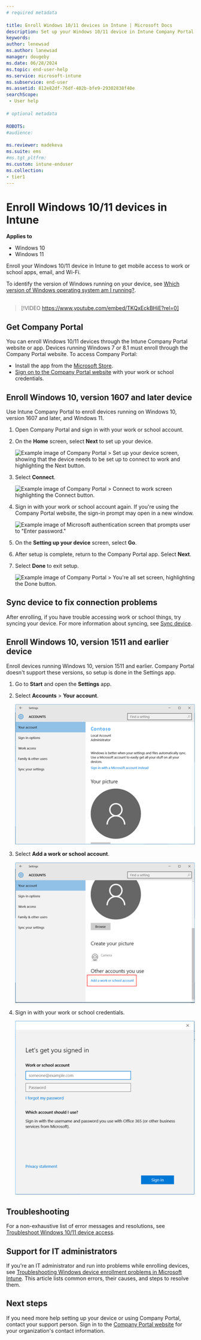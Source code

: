 ```yaml
---
# required metadata

title: Enroll Windows 10/11 devices in Intune | Microsoft Docs
description: Set up your Windows 10/11 device in Intune Company Portal to get remote access to work or school.  
keywords:
author: lenewsad
ms.author: lanewsad
manager: dougeby
ms.date: 06/28/2024
ms.topic: end-user-help
ms.service: microsoft-intune
ms.subservice: end-user
ms.assetid: 812e82df-76df-402b-bfe9-29302838f40e
searchScope:
 - User help

# optional metadata

ROBOTS:  
#audience:

ms.reviewer: madekeva
ms.suite: ems
#ms.tgt_pltfrm:
ms.custom: intune-enduser
ms.collection:
- tier1
---
```


# Enroll Windows 10/11 devices in Intune    

**Applies to**  
- Windows 10  
- Windows 11  

Enroll your Windows 10/11 device in Intune to get mobile access to work or school apps, email, and Wi-Fi. 

To identify the version of Windows running on your device, see [Which version of Windows operating system am I running?](https://go.microsoft.com/fwlink/?linkid=2166188).  
</br>
> [!VIDEO https://www.youtube.com/embed/TKQxEckBHiE?rel=0]  

## Get Company Portal
You can enroll Windows 10/11 devices through the Intune Company Portal website or app. Devices running Windows 7 or 8.1 must enroll through the Company Portal website. To access Company Portal: 

* Install the app from the [Microsoft Store](https://go.microsoft.com/fwlink/?linkid=2141417).    
* [Sign on to the Company Portal website](https://go.microsoft.com/fwlink/?linkid=2010980) with your work or school credentials.  

## Enroll Windows 10, version 1607 and later device 
Use Intune Company Portal to enroll devices running on Windows 10, version 1607 and later, and Windows 11.   
1. Open Company Portal and sign in with your work or school account.  

2. On the **Home** screen, select **Next** to set up your device. 

    ![Example image of Company Portal > Set up your device screen, showing that the device needs to be set up to connect to work and highlighting the Next button.](./media/set-up-your-device-company-portal-2107.png)  

3. Select **Connect**.  

    ![Example image of Company Portal > Connect to work screen highlighting the Connect button.](./media/connect-to-work-company-portal-2107.png)  

4. Sign in with your work or school account again. If you're using the Company Portal website, the sign-in prompt may open in a new window. 

    ![Example image of Microsoft authentication screen that prompts user to "Enter password."](./media/enter-password-prompt-company-portal-2107.png)  

5. On the **Setting up your device** screen, select **Go**.  
6. After setup is complete, return to the Company Portal app. Select **Next**.  
7. Select **Done** to exit setup.  

    ![Example image of Company Portal > You're all set screen, highlighting the Done button.](./media/youre-all-set-company-portal-2107.png)  

## Sync device to fix connection problems  

After enrolling, if you have trouble accessing work or school things, try syncing your device. For more information about syncing, see [Sync device](sync-your-device-manually-windows.md).     

## Enroll Windows 10, version 1511 and earlier device  
Enroll devices running Windows 10, version 1511 and earlier. Company Portal doesn't support these versions, so setup is done in the Settings app.  

1. Go to **Start** and open the **Settings** app. 

3. Select **Accounts** > **Your account**.  


    ![Select your account](./media/W10-enroll-2-accounts-your-account.png)  

5. Select **Add a work or school account**.  


    ![Select add a work or school account](./media/w10-enroll-3-add-work-school-acct.png)  

6. Sign in with your work or school credentials.  


    ![Sign in](./media/W10-enroll-4-sign-in.png)  


## Troubleshooting 
For a non-exhaustive list of error messages and resolutions, see [Troubleshoot Windows 10/11 device access](troubleshoot-your-windows-10-device-windows.md).  

## Support for IT administrators    

If you're an IT administrator and run into problems while enrolling devices, see [Troubleshooting Windows device enrollment problems in Microsoft Intune](https://support.microsoft.com/help/4469913). This article lists common errors, their causes, and steps to resolve them. 

## Next steps  
If you need more help setting up your device or using Company Portal, contact your support person. Sign in to the [Company Portal website](https://go.microsoft.com/fwlink/?linkid=2010980) for your organization's contact information.   

 

